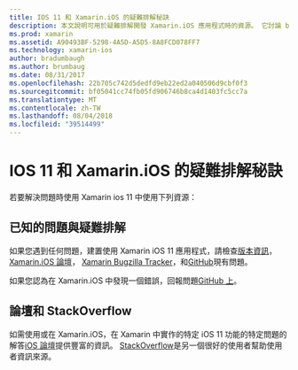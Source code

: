 ```yaml
---
title: IOS 11 和 Xamarin.iOS 的疑難排解秘訣
description: 本文說明可用於疑難排解開發 Xamarin.iOS 應用程式時的資源。 它討論 bug 報告，版本資訊，Xamarin 版本部落格和支援選項。
ms.prod: xamarin
ms.assetid: A90493BF-5298-4A5D-A5D5-8A8FCD078FF7
ms.technology: xamarin-ios
author: bradumbaugh
ms.author: brumbaug
ms.date: 08/31/2017
ms.openlocfilehash: 22b705c742d5dedfd9eb22ed2a040506d9cbf0f3
ms.sourcegitcommit: bf05041cc74fb05fd906746b8ca4d1403fc5cc7a
ms.translationtype: MT
ms.contentlocale: zh-TW
ms.lasthandoff: 08/04/2018
ms.locfileid: "39514499"
---
```

# <a name="troubleshooting-tips-for-ios-11-and-xamarinios"></a>IOS 11 和 Xamarin.iOS 的疑難排解秘訣

若要解決問題時使用 Xamarin ios 11 中使用下列資源：

## <a name="known-issues-and-troubleshooting"></a>已知的問題與疑難排解

如果您遇到任何問題，建置使用 Xamarin iOS 11 應用程式，請檢查[版本資訊](http://releases.xamarin.com/)， [Xamarin.iOS 論壇](https://forums.xamarin.com/categories/ios)， [Xamarin Bugzilla Tracker](https://bugzilla.xamarin.com/query.cgi?product=iOS)，和[GitHub](https://github.com/xamarin/xamarin-macios/issues)現有問題。

如果您認為在 Xamarin.iOS 中發現一個錯誤，回報問題[GitHub 上](https://github.com/xamarin/xamarin-macios/issues)。

## <a name="forums-and-stackoverflow"></a>論壇和 StackOverflow

如需使用或在 Xamarin.iOS，在 Xamarin 中實作的特定 iOS 11 功能的特定問題的解答[iOS 論壇](http://forums.xamarin.com/categories/ios)提供豐富的資訊。 [StackOverflow](http://stackoverflow.com/search?tab=newest&q=xamarin)是另一個很好的使用者幫助使用者資訊來源。
